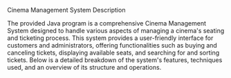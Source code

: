 Cinema Management System Description

The provided Java program is a comprehensive Cinema Management System designed to handle various aspects of managing a cinema's seating and ticketing process. This system provides a user-friendly interface for customers and administrators, offering functionalities such as buying and canceling tickets, displaying available seats, and searching for and sorting tickets. Below is a detailed breakdown of the system's features, techniques used, and an overview of its structure and operations.
